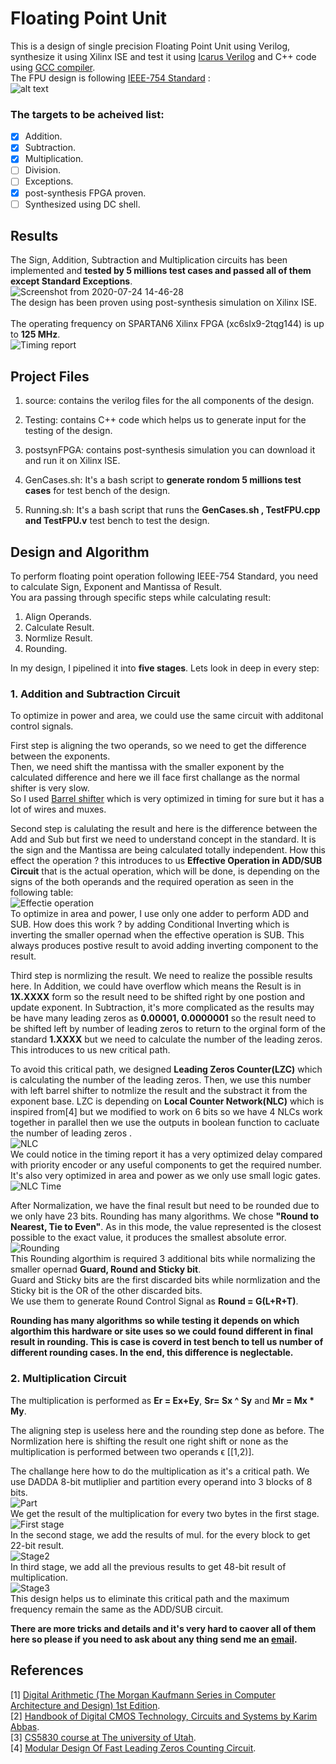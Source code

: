 # Floating Point Unit

This is a design of single precision Floating Point Unit using Verilog, synthesize it using Xilinx ISE and test it using [Icarus Verilog](https://iverilog.fandom.com/wiki/User_Guide) and C++ code using [GCC compiler](https://gcc.gnu.org/).<br/>
The FPU design is following  [IEEE-754 Standard](https://en.wikipedia.org/wiki/IEEE_754) :<br/>
![alt text](https://media.geeksforgeeks.org/wp-content/uploads/Single-Precision-IEEE-754-Floating-Point-Standard.jpg)

### The targets to be acheived list: <br/>
- [X] Addition. <br/>
- [X] Subtraction. <br/>
- [X] Multiplication. <br/>
- [ ] Division. <br/>
- [ ] Exceptions. <br/>
- [X] post-synthesis FPGA proven. <br/>
- [ ] Synthesized using DC shell. <br/>

## Results

The Sign, Addition, Subtraction and Multiplication circuits has been implemented and **tested by 5 millions test cases and passed all of them except Standard Exceptions**. <br/>
![Screenshot from 2020-07-24 14-46-28](https://user-images.githubusercontent.com/36772600/88416796-1c0a6380-cde1-11ea-8c95-e7f82acb9b79.png)
<br/>
The design has been proven using post-synthesis simulation on Xilinx ISE. <br/>
<br/>
The operating frequency on SPARTAN6 Xilinx FPGA (xc6slx9-2tqg144) is up to **125 MHz**. <br/>
![Timing report](https://user-images.githubusercontent.com/36772600/88421252-8541a500-cde8-11ea-90dd-d0a56b72c423.png)

## Project Files 

1. source: contains the verilog files for the all components of the design. 

2. Testing: contains C++ code which helps us to generate input for the testing of the design.

3. postsynFPGA: contains post-synthesis simulation you can download it and run it on Xilinx ISE.

4. GenCases.sh: It's a bash script to **generate rondom 5 millions test cases** for test bench of the design.

5. Running.sh: It's a bash script that runs the **GenCases.sh , TestFPU.cpp and TestFPU.v** test bench to test the design. 

## Design and Algorithm

To perform floating point operation following IEEE-754 Standard, you need to calculate Sign, Exponent and Mantissa of Result.<br/>
You ara passing through specific steps while calculating result: <br/>
1. Align Operands. 
2. Calculate Result.
3. Normlize Result.
4. Rounding.

In my design, I pipelined it into **five stages**. Lets look in deep in every step:

### 1. Addition and Subtraction Circuit

To optimize in power and area, we could use the same circuit with additonal control signals. <br/>

First step is aligning the two operands, so we need to get the difference between the exponents. <br/>
Then, we need shift the mantissa with the smaller exponent by the calculated difference and here we ill face first challange as the normal shifter is very slow.<br/>
So I used [Barrel shifter](https://en.wikipedia.org/wiki/Barrel_shifter) which is very optimized in timing for sure but it has a lot of wires and muxes.<br/>

Second step is calulating the result and here is the difference between the Add and Sub but first we need to understand concept in the standard. It is the sign and the Mantissa are being calculated totally independent. How this effect the operation ? this introduces to us **Effective Operation in ADD/SUB Circuit** that is the actual operation, which will be done, is depending on the signs of the both operands and the required operation as seen in the following table: <br/>
![Effectie operation](https://user-images.githubusercontent.com/36772600/88456692-0f891800-ce80-11ea-8585-7d8f344ec7d1.PNG) <br/>
To optimize in area and power, I use only one adder to perform ADD and SUB. How does this work ? by adding Conditional Inverting which is inverting the smaller opernad when the effective operation is SUB. This always produces postive result to avoid adding inverting component to the result. <br/>

Third step is normlizing the result. We need to realize the possible results here. In Addition, we could have overflow which means the Result is in **1X.XXXX** form so the result need to be shifted right by one postion and update exponent. In Subtraction, it's more complicated as the results may be have many leading zeros as **0.00001, 0.0000001** so the result need to be shifted left by number of leading zeros to return to the orginal form of the standard **1.XXXX** but we need to calculate the number of the leading zeros. This introduces to us new critical path.<br/>

To avoid this critical path, we designed **Leading Zeros Counter(LZC)** which is calculating the number of the leading zeros. Then, we use this number with left barrel shifter to notmlize the result and the substract it from the exponent base. LZC is depending on **Local Counter Network(NLC)** which is inspired from[4] but we modified to work on 6 bits so we have 4 NLCs work together in parallel then we use the outputs in boolean function to cacluate the number of leading zeros .<br/>
![NLC](https://user-images.githubusercontent.com/36772600/88457940-757a9d00-ce8a-11ea-9761-855267c9be60.PNG)<br/>
We could notice in the timing report it has a very optimized delay compared with priority encoder or any useful components to get the required number. It's also very optimized in area and power as we only use small logic gates.<br/>
![NLC Time](https://user-images.githubusercontent.com/36772600/88458005-08b3d280-ce8b-11ea-9c7e-7c369341ff24.PNG)<br/>

After Normalization, we have the final result but need to be rounded due to we only have 23 bits. Rounding has many algorithms. We chose **"Round to Nearest, Tie to Even"**. As in this mode, the value represented is the closest possible to the exact value, it produces the smallest absolute error.<br/>
![Rounding](https://user-images.githubusercontent.com/36772600/88458580-56cad500-ce8f-11ea-9e32-356232e40b98.PNG)<br/>
This Rounding algorthim is required 3 additional bits while normalizing the smaller opernad **Guard, Round and Sticky bit**. <br/>
Guard and Sticky bits are the first discarded bits while normlization and the Sticky bit is the OR of the other discarded bits.<br/>
We use them to generate Round Control Signal as **Round = G(L+R+T)**.

**Rounding has many algorithms so while testing it depends on which algorthim this hardware or site uses so we could found different in final result in rounding. This is case is coverd in test bench to tell us number of different rounding cases. In the end, this difference is neglectable.**

### 2. Multiplication Circuit

The multiplication is performed as **Er = Ex+Ey**, **Sr= Sx ^ Sy** and **Mr = Mx * My**.<br/>

The aligning step is useless here and the rounding step done as before. The Normlization here is shifting the result one right shift or none as the multiplication is performed between two operands ϵ [[1,2)].<br/>

The challange here how to do the multiplication as it's a critical path. We use DADDA 8-bit mutliplier and partition every operand into 3 blocks of 8 bits.<br/>
![Part](https://user-images.githubusercontent.com/36772600/88459209-eecabd80-ce93-11ea-9bbe-f33924ba0cb9.PNG)<br/>
We get the result of the multiplication for every two bytes in the first stage.<br/>
![First stage](https://user-images.githubusercontent.com/36772600/88459311-b081ce00-ce94-11ea-8f11-caea89c7ca8e.PNG)<br/>
In the second stage, we add the results of mul. for the every block to get 22-bit result.<br/>
![Stage2](https://user-images.githubusercontent.com/36772600/88459445-e7a4af00-ce95-11ea-9214-297663f094b1.PNG)<br/>
In third stage, we add all the previous results to get 48-bit result of multiplication.<br/> 
![Stage3](https://user-images.githubusercontent.com/36772600/88459510-3b16fd00-ce96-11ea-9a72-310978ac3aa7.PNG)<br/>
This design helps us to eliminate this critical path and the maximum frequency remain the same as the ADD/SUB circuit.

**There are more tricks and details and it's very hard to caover all of them here so please if you need to ask about any thing send me an [email](muhamedtawfik@outlook.com).**<br/>

## References
[1] [Digital Arithmetic (The Morgan Kaufmann Series in Computer Architecture and Design) 1st Edition](https://www.amazon.com/Digital-Arithmetic-Kaufmann-Computer-Architecture/dp/1558607986).<br/>
[2] [Handbook of Digital CMOS Technology, Circuits and Systems by Karim Abbas](https://www.amazon.com/Handbook-Digital-Technology-Circuits-Systems/dp/3030371948/ref=sr_1_1?keywords=handbook+of+digital+cmos&qid=1578725915&sr=8-1).<br/>
[3] [CS5830 course at The university of Utah](https://my.eng.utah.edu/~cs5830/).<br/>
[4] [Modular Design Of Fast Leading Zeros Counting Circuit](https://www.researchgate.net/publication/284919835_Modular_Design_Of_Fast_Leading_Zeros_Counting_Circuit).<br/>
